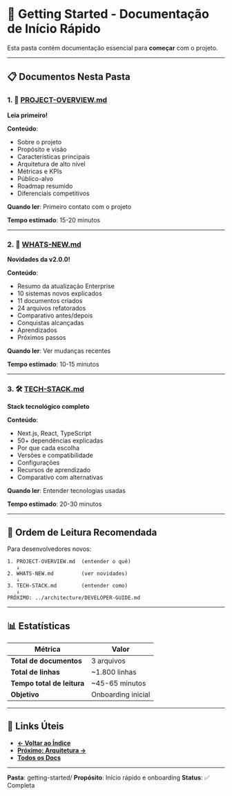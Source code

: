 # 🚀 Getting Started - Documentação de Início Rápido

Esta pasta contém documentação essencial para **começar** com o projeto.

---

## 📋 Documentos Nesta Pasta

### 1. 📘 [PROJECT-OVERVIEW.md](PROJECT-OVERVIEW.md)

**Leia primeiro!**

**Conteúdo**:
- Sobre o projeto
- Propósito e visão
- Características principais
- Arquitetura de alto nível
- Métricas e KPIs
- Público-alvo
- Roadmap resumido
- Diferenciais competitivos

**Quando ler**: Primeiro contato com o projeto

**Tempo estimado**: 15-20 minutos

---

### 2. 🎉 [WHATS-NEW.md](WHATS-NEW.md)

**Novidades da v2.0.0!**

**Conteúdo**:
- Resumo da atualização Enterprise
- 10 sistemas novos explicados
- 11 documentos criados
- 24 arquivos refatorados
- Comparativo antes/depois
- Conquistas alcançadas
- Aprendizados
- Próximos passos

**Quando ler**: Ver mudanças recentes

**Tempo estimado**: 10-15 minutos

---

### 3. 🛠️ [TECH-STACK.md](TECH-STACK.md)

**Stack tecnológico completo**

**Conteúdo**:
- Next.js, React, TypeScript
- 50+ dependências explicadas
- Por que cada escolha
- Versões e compatibilidade
- Configurações
- Recursos de aprendizado
- Comparativo com alternativas

**Quando ler**: Entender tecnologias usadas

**Tempo estimado**: 20-30 minutos

---

## 🎯 Ordem de Leitura Recomendada

Para desenvolvedores novos:

```
1. PROJECT-OVERVIEW.md  (entender o quê)
   ↓
2. WHATS-NEW.md         (ver novidades)
   ↓
3. TECH-STACK.md        (entender como)
   ↓
PRÓXIMO: ../architecture/DEVELOPER-GUIDE.md
```

---

## 📊 Estatísticas

| Métrica | Valor |
|---------|-------|
| **Total de documentos** | 3 arquivos |
| **Total de linhas** | ~1.800 linhas |
| **Tempo total de leitura** | ~45-65 minutos |
| **Objetivo** | Onboarding inicial |

---

## 🔗 Links Úteis

- **[← Voltar ao Índice](../README.md)**
- **[Próximo: Arquitetura →](../architecture/)**
- **[Todos os Docs](../INDEX.md)**

---

**Pasta**: getting-started/
**Propósito**: Início rápido e onboarding
**Status**: ✅ Completa

